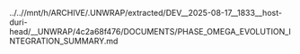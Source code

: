 ../..//mnt/h/ARCHIVE/.UNWRAP/extracted/DEV__2025-08-17__1833__host-duri-head/__UNWRAP/4c2a68f476/DOCUMENTS/PHASE_OMEGA_EVOLUTION_INTEGRATION_SUMMARY.md